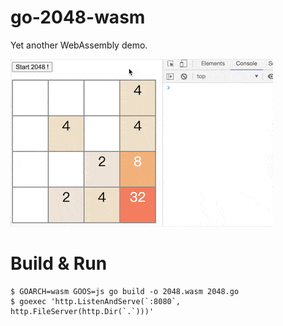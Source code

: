 # go-2048-wasm 

Yet another WebAssembly demo.
 
![](2048.gif)
# Build & Run 

```
$ GOARCH=wasm GOOS=js go build -o 2048.wasm 2048.go 
$ goexec 'http.ListenAndServe(`:8080`, http.FileServer(http.Dir(`.`)))'
```
